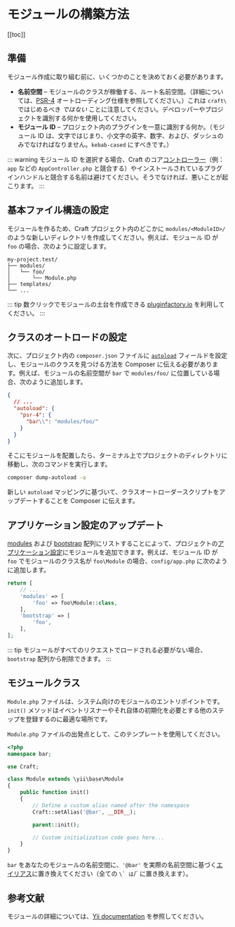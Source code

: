 # モジュールの構築方法

[[toc]]

## 準備

モジュール作成に取り組む前に、いくつかのことを決めておく必要があります。

- **名前空間** – モジュールのクラスが稼働する、ルート名前空間。（詳細については、[PSR-4](https://www.php-fig.org/psr/psr-4/) オートローディング仕様を参照してください。）これは `craft\` ではじめるべき *ではない* ことに注意してください。デベロッパーやプロジェクトを識別する何かを使用してください。
- **モジュール ID** – プロジェクト内のプラグインを一意に識別する何か。（モジュール ID は、文字ではじまり、小文字の英字、数字、および、ダッシュのみでなければなりません。`kebab-cased` にすべきです。）

::: warning
モジュール ID を選択する場合、Craft のコア[コントローラー](https://github.com/craftcms/cms/tree/develop/src/controllers)（例：`app` などの `AppController.php` と競合する）やインストールされているプラグインハンドルと競合する名前は避けてください。そうでなければ、悪いことが起こります。
:::

## 基本ファイル構造の設定

モジュールを作るため、Craft プロジェクト内のどこかに `modules/<ModuleID>/` のような新しいディレクトリを作成してください。例えば、モジュール ID が `foo` の場合、次のように設定します。

```
my-project.test/
├── modules/
│   └── foo/
│       └── Module.php
├── templates/
└── ...
```

::: tip
数クリックでモジュールの土台を作成できる [pluginfactory.io](https://pluginfactory.io/) を利用してください。
:::

## クラスのオートロードの設定

次に、プロジェクト内の `composer.json` ファイルに [`autoload`](https://getcomposer.org/doc/04-schema.md#autoload) フィールドを設定し、モジュールのクラスを見つける方法を Composer に伝える必要があります。例えば、モジュールの名前空間が `bar` で `modules/foo/` に位置している場合、次のように追加します。

```json
{
  // ...
  "autoload": {
    "psr-4": {
      "bar\\": "modules/foo/"
    }
  }
}
```

そこにモジュールを配置したら、ターミナル上でプロジェクトのディレクトリに移動し、次のコマンドを実行します。

```bash
composer dump-autoload -a
```

新しい `autoload` マッピングに基づいて、クラスオートローダースクリプトをアップデートすることを Composer に伝えます。

## アプリケーション設定のアップデート

[modules](api:yii\base\Module::modules) および [bootstrap](api:yii\base\Application::bootstrap) 配列にリストすることによって、プロジェクトの[アプリケーション設定](../config/app.md)にモジュールを追加できます。例えば、モジュール ID が `foo` でモジュールのクラス名が `foo\Module` の場合、`config/app.php` に次のように追加します。

```php
return [
    // ...
    'modules' => [
        'foo' => foo\Module::class,
    ],
    'bootstrap' => [
        'foo',
    ],
];
```

::: tip
モジュールがすべてのリクエストでロードされる必要がない場合、`bootstrap` 配列から削除できます。
:::

## モジュールクラス

`Module.php` ファイルは、システム向けのモジュールのエントリポイントです。`init()` メソッドはイベントリスナーやそれ自体の初期化を必要とする他のステップを登録するのに最適な場所です。

`Module.php` ファイルの出発点として、このテンプレートを使用してください。

```php
<?php
namespace bar;

use Craft;

class Module extends \yii\base\Module
{
    public function init()
    {
        // Define a custom alias named after the namespace
        Craft::setAlias('@bar', __DIR__);

        parent::init();

        // Custom initialization code goes here...
    }
}
```

`bar` をあなたのモジュールの名前空間に、`'@bar'` を実際の名前空間に基づく[エイリアス](https://www.yiiframework.com/doc/guide/2.0/en/concept-aliases)に置き換えてください（全ての ``\` は``/` に置き換えます）。

## 参考文献

モジュールの詳細については、[Yii documentation](https://www.yiiframework.com/doc/guide/2.0/en/structure-modules) を参照してください。
